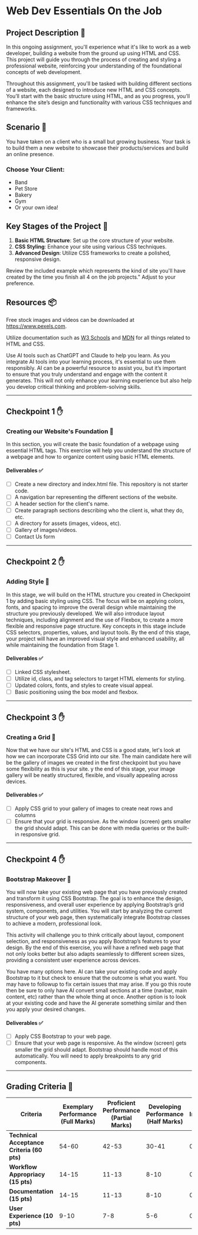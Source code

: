 # Web Dev Essentials On the Job

## Project Description 📄

In this ongoing assignment, you'll experience what it's like to work as a web developer, building a website from the ground up using HTML and CSS. This project will guide you through the process of creating and styling a professional website, reinforcing your understanding of the foundational concepts of web development.

Throughout this assignment, you'll be tasked with building different sections of a website, each designed to introduce new HTML and CSS concepts. You’ll start with the basic structure using HTML, and as you progress, you’ll enhance the site’s design and functionality with various CSS techniques and frameworks.

## Scenario 🌟

You have taken on a client who is a small but growing business. Your task is to build them a new website to showcase their products/services and build an online presence.

### Choose Your Client:
- Band
- Pet Store
- Bakery
- Gym
- Or your own idea!

## Key Stages of the Project 🚀

1. **Basic HTML Structure**: Set up the core structure of your website.
2. **CSS Styling**: Enhance your site using various CSS techniques.
3. **Advanced Design**: Utilize CSS frameworks to create a polished, responsive design.

Review the included example which represents the kind of site you'll have created by the time you finish all 4 on the job projects." Adjust to your preference.

## Resources 📦

Free stock images and videos can be downloaded at https://www.pexels.com.

Utilize documentation such as [W3 Schools](https://www.w3schools.com/) and [MDN](https://developer.mozilla.org/en-US/) for all things related to HTML and CSS.

Use AI tools such as ChatGPT and Claude to help you learn. As you integrate AI tools into your learning process, it's essential to use them responsibly. AI can be a powerful resource to assist you, but it’s important to ensure that you truly understand and engage with the content it generates. This will not only enhance your learning experience but also help you develop critical thinking and problem-solving skills.

---

## Checkpoint 1 ✋

### Creating our Website's Foundation 📄

In this section, you will create the basic foundation of a webpage using essential HTML tags. This exercise will help you understand the structure of a webpage and how to organize content using basic HTML elements.

#### Deliverables ✅

- [ ] Create a new directory and index.html file. This repository is not starter code.
- [ ] A navigation bar representing the different sections of the website.
- [ ] A header section for the client's name.
- [ ] Create paragraph sections describing who the client is, what they do, etc.
- [ ] A directory for assets (images, videos, etc).
- [ ] Gallery of images/videos.
- [ ] Contact Us form

---

## Checkpoint 2 ✋

### Adding Style 📄

In this stage, we will build on the HTML structure you created in Checkpoint 1 by adding basic styling using CSS. The focus will be on applying colors, fonts, and spacing to improve the overall design while maintaining the structure you previously developed. We will also introduce layout techniques, including alignment and the use of Flexbox, to create a more flexible and responsive page structure. Key concepts in this stage include CSS selectors, properties, values, and layout tools. By the end of this stage, your project will have an improved visual style and enhanced usability, all while maintaining the foundation from Stage 1.

#### Deliverables ✅

- [ ] Linked CSS stylesheet.
- [ ] Utilize id, class, and tag selectors to target HTML elements for styling.
- [ ] Updated colors, fonts, and styles to create visual appeal.
- [ ] Basic positioning using the box model and flexbox.

---

## Checkpoint 3 ✋

### Creating a Grid 📄

Now that we have our site's HTML and CSS is a good state, let's look at how we can incorporate CSS Grid into our site. The main candidate here will be the gallery of images we created in the first checkpoint but you have some flexibility as this is your site. y the end of this stage, your image gallery will be neatly structured, flexible, and visually appealing across devices.

#### Deliverables ✅

- [ ] Apply CSS grid to your gallery of images to create neat rows and columns
- [ ] Ensure that your grid is responsive. As the window (screen) gets smaller the grid should adapt. This can be done with media queries or the built-in responsive grid.

---

## Checkpoint 4 ✋

### Bootstrap Makeover 📄

You will now take your existing web page that you have previously created and transform it using CSS Bootstrap. The goal is to enhance the design, responsiveness, and overall user experience by applying Bootstrap’s grid system, components, and utilities. You will start by analyzing the current structure of your web page, then systematically integrate Bootstrap classes to achieve a modern, professional look.

This activity will challenge you to think critically about layout, component selection, and responsiveness as you apply Bootstrap’s features to your design. By the end of this exercise, you will have a refined web page that not only looks better but also adapts seamlessly to different screen sizes, providing a consistent user experience across devices.

You have many options here. AI can take your existing code and apply Bootstrap to it but check to ensure that the outcome is what you want. You may have to followup to fix certain issues that may arise. If you go this route then be sure to only have AI convert small sections at a time (navbar, main content, etc) rather than the whole thing at once. Another option is to look at your existing code and have the AI generate something similar and then you apply your desired changes.

#### Deliverables ✅

- [ ] Apply CSS Bootstrap to your web page.
- [ ] Ensure that your web page is responsive. As the window (screen) gets smaller the grid should adapt. Bootstrap should handle most of this automatically. You will need to apply breakpoints to any grid components.

---

## Grading Criteria 💯

| Criteria                                   | Exemplary Performance (Full Marks) | Proficient Performance (Partial Marks) | Developing Performance (Half Marks) | Needs Improvement (No Marks) |
|--------------------------------------------|------------------------------------|----------------------------------------|-------------------------------------|------------------------------|
| **Technical Acceptance Criteria (60 pts)** | 54-60                              | 42-53                                  | 30-41                               | 0-29                         |
| **Workflow Appropriacy (15 pts)**          | 14-15                              | 11-13                                  | 8-10                                | 0-7                          |
| **Documentation (15 pts)**                 | 14-15                              | 11-13                                  | 8-10                                | 0-7                          |
| **User Experience (10 pts)**               | 9-10                               | 7-8                                    | 5-6                                 | 0-4                          |

